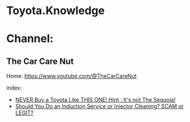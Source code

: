 # Toyota.Knowledge
# Channel:
## The Car Care Nut
Home: https://www.youtube.com/@TheCarCareNut

index:
- [NEVER Buy a Toyota Like THIS ONE! Hint : It's not The Sequoia!](https://youtu.be/MH5Pu2p2lQ4)
- [Should You Do an Induction Service or Injector Cleaning? SCAM or LEGIT?](https://youtu.be/beuc-EUAQqc)
